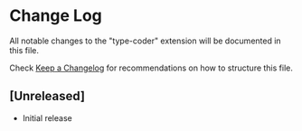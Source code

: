 # Change Log

All notable changes to the "type-coder" extension will be documented in this file.

Check [Keep a Changelog](http://keepachangelog.com/) for recommendations on how to structure this file.

## [Unreleased]

- Initial release